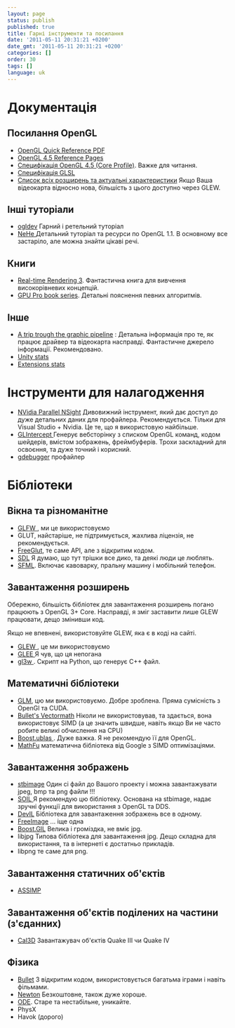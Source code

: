 ```yaml
---
layout: page
status: publish
published: true
title: Гарні інструменти та посилання
date: '2011-05-11 20:31:21 +0200'
date_gmt: '2011-05-11 20:31:21 +0200'
categories: []
order: 30
tags: []
language: uk
---
```


# Документація



## Посилання OpenGL


* [OpenGL Quick Reference PDF](http://www.opengl.org/sdk/docs/reference_card/opengl45-reference-card.pdf)
* [OpenGL 4.5 Reference Pages](http://www.opengl.org/sdk/docs/man4/)
* [Специфікація OpenGL 4.5 (Core Profile)](https://www.khronos.org/registry/OpenGL/specs/gl/glspec45.core.pdf). Важке для читання.
* [Специфікація GLSL](https://www.khronos.org/registry/OpenGL/specs/gl/GLSLangSpec.4.50.pdf)
* [Список всіх розширень та актуальні характеристики](http://www.opengl.org/registry/) Якщо Ваша відеокарта відносно нова, більшість з цього доступно через GLEW.


## Інші туторіали


* [ogldev](http://ogldev.atspace.co.uk/index.html) Гарний і ретельний туторіал
* [NeHe ](http://nehe.gamedev.net/) Детальний туторіал та ресурси по OpenGL 1.1. В основному все застаріло, але можна знайти цікаві речі.


## Книги


* [Real-time Rendering 3](http://www.realtimerendering.com/). Фантастична книга для вивчення високорівневих концепцій.
* [GPU Pro book series](http://gpupro.blogspot.fr/). Детальні пояснення певних алгоритмів.

## Інше


* [A trip trough the graphic pipeline](http://fgiesen.wordpress.com/2011/07/09/a-trip-through-the-graphics-pipeline-2011-index/) : Детальна інформація про те, як працює драйвер та відеокарта насправді. Фантастичне джерело інформації. Рекомендовано.
* [Unity stats](https://hwstats.unity3d.com/)
* [Extensions stats](http://gpuinfo.org/)


# Інструменти для налагодження


* [NVidia Parallel NSight](http://developer.nvidia.com/nvidia-parallel-nsight) Дивовижний інструмент, який дає доступ до дуже детальних даних для профайлера. Рекомендується. Тільки для Visual Studio + Nvidia. Це те, що я використовую найбільше.
* [GLIntercept ](http://glintercept.nutty.org/) Генерує вебсторінку з списком OpenGL команд, кодом шейдерів, вмістом зображень, фреймбуферів. Трохи заскладний для освоєння, та дуже точний і корисний.
* [gdebugger](http://www.gremedy.com/) профайлер


# Бібліотеки


## Вікна та різноманітне

* [GLFW ](http://www.glfw.org/), ми це використовуємо
* GLUT, найстаріше, не підтримується, жахлива ліцензія, не рекомендується.
* [FreeGlut](http://freeglut.sourceforge.net/), те саме API, але з відкритим кодом.
* [SDL](http://www.libsdl.org/) Я думаю, що тут трішки все дико, та деякі люди це люблять.
* [SFML](http://www.sfml-dev.org/index-fr.php). Включає кавоварку, пральну машину і мобільний телефон.

## Завантаження розширень

Обережно, більшість бібліотек для завантаження розширень погано працюють з OpenGL 3+ Core. Насправді, я зміг заставити лише GLEW працювати, дещо змінивши код.

Якщо не впевнені, використовуйте GLEW, яка є в коді на сайті.

* [GLEW ](http://glew.sourceforge.net/), це ми використовуємо
* [GLEE ](http://elf-stone.com/glee.php) Я чув, що ця непогана
* [gl3w ](https://github.com/skaslev/gl3w/wiki). Скрипт на Python, що генерує C++ файл.

## Математичні бібліотеки

* [GLM](http://glm.g-truc.net/), цю ми використовуємо. Добре зроблена. Пряма сумісність з OpenGl та CUDA.
* [Bullet's Vectormath](http://bulletphysics.com/Bullet/BulletFull/) Ніколи не використовував, та здається, вона використовує SIMD (а це значить швидше, навіть якщо Ви не часто робите великі обчислення на CPU)
* [Boost.ublas ](http://www.boost.org/). Дуже важка. Я не рекомендую її для OpenGL.
* [MathFu](https://google.github.io/mathfu/) математична бібліотека від Google з SIMD оптимізаціями.

## Завантаження зображень

* [stbimage](http://nothings.org/) Один сі файл до Вашого проекту і можна завантажувати jpeg, bmp та png файли !!!
* [SOIL ](http://www.lonesock.net/soil.html) Я рекомендую цю бібліотеку. Основана на stbimage, надає зручні функції для використання з OpenGL та DDS.
* [DevIL](http://openil.sourceforge.net/) Бібліотека для завантаження зображень все в одному.
* [FreeImage](http://freeimage.sourceforge.net/) ... іще одна
* [Boost.GIL](http://www.boost.org/) Велика і громіздка, не вміє jpg.
* libjpg Типова бібліотека для завантаження jpg. Дещо складна для використання, та в інтернеті є достатньо прикладів.
* libpng те саме для png.

## Завантаження статичних об'єктів

* [ASSIMP ](http://assimp.sourceforge.net/)

## Завантаження об'єктів поділених на частини (з'єданних)

* [Cal3D](http://gna.org/projects/cal3d/) Завантажувач об'єктів Quake III чи Quake IV


## Фізика


* [Bullet](http://bulletphysics.org/wordpress/) З відкритим кодом, використовується багатьма іграми і навіть фільмами.
* [Newton](http://newtondynamics.com/forum/newton.php) Безкоштовне, також дуже хороше.
* [ODE](http://www.ode.org/). Старе та нестабільне, уникайте.
* PhysX
* Havok (дорого)

